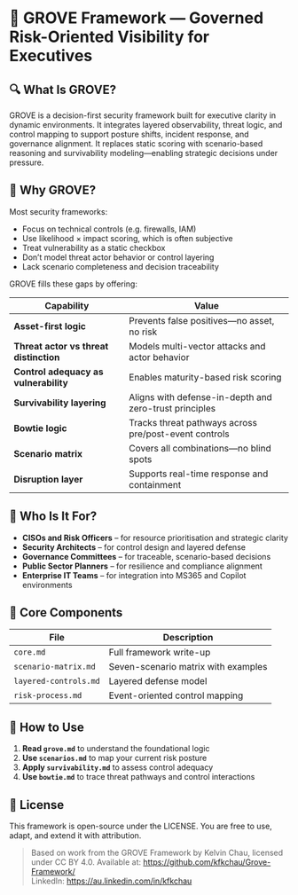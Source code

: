 # 🧠 GROVE Framework — Governed Risk-Oriented Visibility for Executives

## 🔍 What Is GROVE?

GROVE is a decision-first security framework built for executive clarity in dynamic environments. It integrates layered observability, threat logic, and control mapping to support posture shifts, incident response, and governance alignment. It replaces static scoring with scenario-based reasoning and survivability modeling—enabling strategic decisions under pressure.

## 🎯 Why GROVE?

Most security frameworks:
- Focus on technical controls (e.g. firewalls, IAM)
- Use likelihood × impact scoring, which is often subjective
- Treat vulnerability as a static checkbox
- Don’t model threat actor behavior or control layering
- Lack scenario completeness and decision traceability

GROVE fills these gaps by offering:

| Capability                          | Value                                                  |
|-------------------------------------|--------------------------------------------------------|
| **Asset-first logic**              | Prevents false positives—no asset, no risk             |
| **Threat actor vs threat distinction** | Models multi-vector attacks and actor behavior     |
| **Control adequacy as vulnerability** | Enables maturity-based risk scoring                |
| **Survivability layering**         | Aligns with defense-in-depth and zero-trust principles |
| **Bowtie logic**                   | Tracks threat pathways across pre/post-event controls  |
| **Scenario matrix**                | Covers all combinations—no blind spots                |
| **Disruption layer**               | Supports real-time response and containment            |

## 👥 Who Is It For?

- **CISOs and Risk Officers** – for resource prioritisation and strategic clarity
- **Security Architects** – for control design and layered defense
- **Governance Committees** – for traceable, scenario-based decisions
- **Public Sector Planners** – for resilience and compliance alignment
- **Enterprise IT Teams** – for integration into MS365 and Copilot environments

## 🧩 Core Components

| File                  | Description                              |
|-----------------------|------------------------------------------|
| `core.md`            | Full framework write-up                  |
| `scenario-matrix.md`        | Seven-scenario matrix with examples      |
| `layered-controls.md`    | Layered defense model                    |
| `risk-process.md`           | Event-oriented control mapping           |

## 🚀 How to Use

1. **Read `grove.md`** to understand the foundational logic
2. **Use `scenarios.md`** to map your current risk posture
3. **Apply `survivability.md`** to assess control adequacy
4. **Use `bowtie.md`** to trace threat pathways and control interactions

## 📄 License

This framework is open-source under the LICENSE. You are free to use, adapt, and extend it with attribution.

> Based on work from the GROVE Framework by Kelvin Chau, licensed under CC BY 4.0. Available at: https://github.com/kfkchau/Grove-Framework/  
> LinkedIn: https://au.linkedin.com/in/kfkchau
